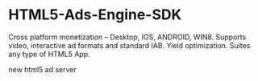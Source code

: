 # HTML5-Ads-Engine-SDK
Cross platform monetization – Desktop, IOS, ANDROID, WIN8. Supports video, interactive ad formats and standard IAB. Yield optimization. Suites any type of HTML5 App.


new html5 ad server
